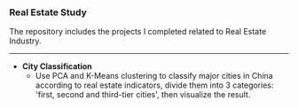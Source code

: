 ### Real Estate Study

The repository includes the projects I completed related to Real Estate Industry.
***


* **City Classification**
  * Use PCA and K-Means clustering to classify major cities in China according to real estate indicators, divide them into 3 categories: 'first, second and third-tier cities', then visualize the result. 
